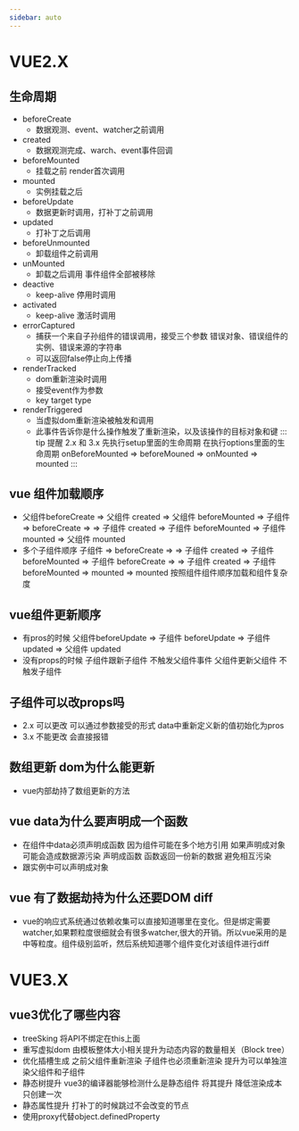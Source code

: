 ```yaml
---
sidebar: auto
---
```


# VUE2.X

## 生命周期
 - beforeCreate
   - 数据观测、event、watcher之前调用
 - created
   - 数据观测完成、warch、event事件回调
 - beforeMounted
   -  挂载之前 render首次调用
 - mounted
   - 实例挂载之后 
 - beforeUpdate
   - 数据更新时调用，打补丁之前调用
 - updated
   - 打补丁之后调用
 - beforeUnmounted
   - 卸载组件之前调用
 - unMounted
   - 卸载之后调用 事件组件全部被移除
 - deactive
   - keep-alive 停用时调用
 - activated
   -  keep-alive 激活时调用
 - errorCaptured
   - 捕获一个来自子孙组件的错误调用，接受三个参数 错误对象、错误组件的实例、错误来源的字符串
   - 可以返回false停止向上传播
 - renderTracked
   - dom重新渲染时调用
   - 接受event作为参数 
   - key target type
 - renderTriggered
   - 当虚拟dom重新渲染被触发和调用
   - 此事件告诉你是什么操作触发了重新渲染，以及该操作的目标对象和键
::: tip 提醒
    2.x 和 3.x 先执行setup里面的生命周期 在执行options里面的生命周期
    onBeforeMounted => beforeMouned => onMounted => mounted
:::

## vue 组件加载顺序
 - 父组件beforeCreate => 父组件 created => 父组件 beforeMounted => 子组件 => beforeCreate => => 子组件 created => 子组件 beforeMounted => 子组件 mounted => 父组件 mounted
 - 多个子组件顺序 子组件 => beforeCreate => => 子组件 created => 子组件 beforeMounted => 子组件 beforeCreate => => 子组件 created => 子组件 beforeMounted => mounted => mounted 按照组件组件顺序加载和组件复杂度

## vue组件更新顺序
 - 有pros的时候 父组件beforeUpdate => 子组件 beforeUpdate => 子组件 updated => 父组件 updated
 - 没有props的时候 子组件跟新子组件 不触发父组件事件 父组件更新父组件 不触发子组件

## 子组件可以改props吗
 - 2.x 可以更改 可以通过参数接受的形式 data中重新定义新的值初始化为pros
 - 3.x 不能更改 会直接报错

## 数组更新 dom为什么能更新
 - vue内部劫持了数组更新的方法 


## vue data为什么要声明成一个函数
 - 在组件中data必须声明成函数 因为组件可能在多个地方引用 如果声明成对象可能会造成数据源污染 声明成函数 函数返回一份新的数据 避免相互污染
 - 跟实例中可以声明成对象

## vue 有了数据劫持为什么还要DOM diff
 - vue的响应式系统通过依赖收集可以直接知道哪里在变化。但是绑定需要watcher,如果颗粒度很细就会有很多watcher,很大的开销。所以vue采用的是中等粒度。组件级别监听，然后系统知道哪个组件变化对该组件进行diff


# VUE3.X

## vue3优化了哪些内容
 - treeSking 将API不绑定在this上面 
 - 重写虚拟dom 由模板整体大小相关提升为动态内容的数量相关（Block tree）
 - 优化插槽生成 之前父组件重新渲染 子组件也必须重新渲染 提升为可以单独渲染父组件和子组件
 - 静态树提升 vue3的编译器能够检测什么是静态组件 将其提升 降低渲染成本 只创建一次
 - 静态属性提升 打补丁的时候跳过不会改变的节点
 - 使用proxy代替object.definedProperty 

